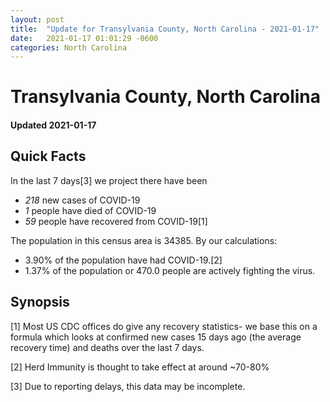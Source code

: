 ```yaml
---
layout: post
title:  "Update for Transylvania County, North Carolina - 2021-01-17"
date:   2021-01-17 01:01:29 -0600
categories: North Carolina
---
```


# Transylvania County, North Carolina
#### Updated 2021-01-17

## Quick Facts

In the last 7 days[3] we project there have been
- *218* new cases of COVID-19
- *1* people have died of COVID-19
- *59* people have recovered from COVID-19[1]

The population in this census area is 34385. By our calculations:
- 3.90% of the population have had COVID-19.[2]
- 1.37% of the population or 470.0 people are actively fighting the virus.

## Synopsis




[1] Most US CDC offices do give any recovery statistics- we base this on a formula which looks at confirmed new cases
15 days ago (the average recovery time) and deaths over the last 7 days.

[2] Herd Immunity is thought to take effect at around ~70-80%

[3] Due to reporting delays, this data may be incomplete.
 
    